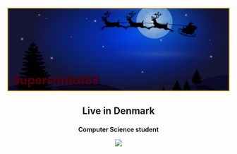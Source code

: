 ![](https://github.com/supersanta183/supersanta183/blob/main/banner.png)
## **<p align="center">Live in Denmark</p>**     
**<p align="center">Computer Science student</p>** 
<p align="center">
    <img src="http://github-readme-streak-stats.herokuapp.com?user=supersanta183&theme=transparent&hide_border=true&date_format=M%20j%5B%2C%20Y%5D">
<p>
<!--
**supersanta183/supersanta183** is a ✨ _special_ ✨ repository because its `README.md` (this file) appears on your GitHub profile.
![GitHub Streak](http://github-readme-streak-stats.herokuapp.com?user=supersanta183&theme=transparent&hide_border=true&date_format=M%20j%5B%2C%20Y%5D)
-->
